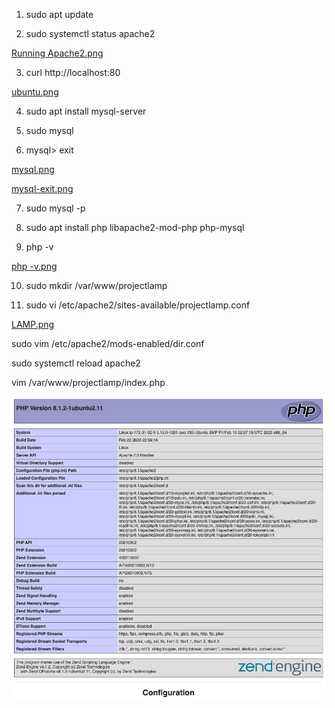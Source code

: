 1. sudo apt update

2. sudo systemctl status apache2

[Running Apache2.png](https://github.com/Lummysloane/Project-1/blob/main/Running%20Apache2.png)

3. curl http://localhost:80

[ubuntu.png](https://github.com/Lummysloane/Project-1/blob/main/Ubuntu.png)

4. sudo apt install mysql-server

5. sudo mysql

6. mysql> exit

[mysql.png](https://github.com/Lummysloane/Project-1/blob/main/mysql%20exit.png)

[mysql-exit.png](https://github.com/Lummysloane/Project-1/blob/main/MYSQL.png)

7. sudo mysql -p

8. sudo apt install php libapache2-mod-php php-mysql

9. php -v

[php -v.png](https://github.com/Lummysloane/Project-1/blob/main/php%20-v.png)

10. sudo mkdir /var/www/projectlamp

11. sudo vi /etc/apache2/sites-available/projectlamp.conf

[LAMP.png](https://github.com/Lummysloane/Project-1/blob/main/LAMP.png)

sudo vim /etc/apache2/mods-enabled/dir.conf

sudo systemctl reload apache2

vim /var/www/projectlamp/index.php

![php.png](https://github.com/Lummysloane/Project-1/blob/main/PHP.png)










